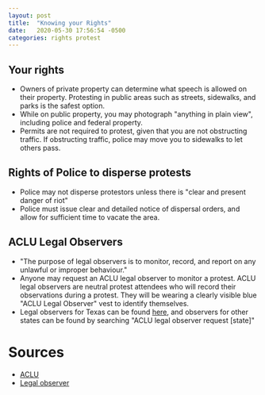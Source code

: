 ```yaml
---
layout: post
title:  "Knowing your Rights"
date:   2020-05-30 17:56:54 -0500
categories: rights protest
---
```


## Your rights
- Owners of private property can determine what speech is allowed on their property. Protesting in public areas such as streets, sidewalks, and parks is the safest option.
- While on public property, you may photograph "anything in plain view", including police and federal property.
- Permits are not required to protest, given that you are not obstructing traffic. If obstructing traffic, police may move you to sidewalks to let others pass.

## Rights of Police to disperse protests
- Police may not disperse protestors unless there is "clear and present danger of riot"
- Police must issue clear and detailed notice of dispersal orders, and allow for sufficient time to vacate the area.

## ACLU Legal Observers
- "The purpose of legal observers is to monitor, record, and report on any unlawful or improper behaviour."
- Anyone may request an ACLU legal observer to monitor a protest. ACLU legal observers are neutral protest attendees who will record their observations during a protest. They will be wearing a clearly visible blue "ACLU Legal Observer" vest to identify themselves.
- Legal observers for Texas can be found [here](https://action.aclu.org/aclu-texas-legal-observers-request), and observers for other states can be found by searching "ACLU legal observer request [state]"

# Sources
- [ACLU](https://www.aclu.org/know-your-rights/protesters-rights/)
- [Legal observer](https://en.wikipedia.org/wiki/Legal_observer)
